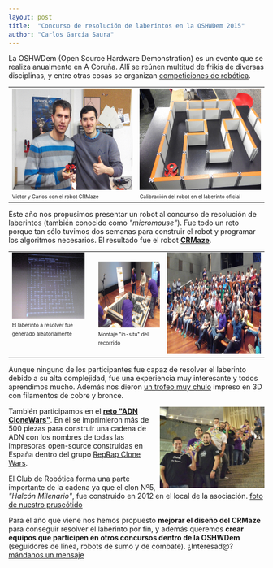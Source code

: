```yaml
---
layout: post
title:  "Concurso de resolución de laberintos en la OSHWDem 2015"
author: "Carlos García Saura"
---
```


La OSHWDem (Open Source Hardware Demonstration) es un evento que se realiza anualmente en A Coruña. Allí se reúnen multitud de frikis de diversas disciplinas, y entre otras cosas se organizan [competiciones de robótica](http://oshwdem.org/concursos/).


<table border="0" width="100%">
  <tr>
    <td>
      <img src="/historia/eventos/2015_OSHWDem/2015-CRMaze_VictorCarlos.jpg" height="200px"/><br/>
      <font size="1">
      Víctor y Carlos con el robot CRMaze
      </font>
    </td>
    <td>
      <img src="/historia/eventos/2015_OSHWDem/2015-11-06_CRMaze_prueba.jpg" height="200px"/><br/>
      <font size="1">
      Calibración del robot en el laberinto oficial
      </font>
    </td>
  </tr>
</table>

Éste año nos propusimos presentar un robot al concurso de resolución de laberintos (también conocido como *"micromouse"*). Fue todo un reto porque tan sólo tuvimos dos semanas para construir el robot y programar los algoritmos necesarios.
El resultado fue el robot [**CRMaze**](https://github.com/CRM-UAM/CRMaze).

<table border="0" width="100%">
  <tr>
    <td style="vertical-align: top;">
      <img src="/historia/eventos/2015_OSHWDem/2015-11-07_montajeLaberinto1.jpg" height="130px"/><br/>
      <font size="1">
      El laberinto a resolver fue generado aleatoriamente
      </font>
    </td>
    <td>
      <img src="/historia/eventos/2015_OSHWDem/2015-11-07_montajeLaberinto2.jpg" height="130px"/><br/>
      <font size="1">
      Montaje "in-situ" del recorrido
      </font>
    </td>
    <td>
      <img src="/historia/eventos/2015_OSHWDem/2015-11-07_publico.jpg" height="200px"/><br/>
    </td>
  </tr>
</table>

Aunque ninguno de los participantes fue capaz de resolver el laberinto debido a su alta complejidad, fue una experiencia muy interesante y todos aprendimos mucho. Además nos dieron [un trofeo muy chulo](/historia/eventos/2015_OSHWDem/trofeoOSHWDem2015.jpg) impreso en 3D con filamentos de cobre y bronce.



<img src="/historia/eventos/2015_OSHWDem/2015_OSHWDem_cadenaADNcloneWars.jpg" alt="Foto de la cadena de ADN CloneWars, tomada por Daniel Lopez" height="160px" style="float:right;"/>

También participamos en el [**reto "ADN CloneWars"**](https://github.com/brico-labs/RetoADNCloneWars). En él se imprimieron más de 500 piezas para construir una cadena de ADN con los nombres de todas las impresoras open-source construidas en España dentro del grupo [RepRap Clone Wars](www.reprap.org/wiki/Clone_wars).

El Club de Robótica forma una parte importante de la cadena ya que el clon Nº5, *"Halcón Milenario"*, fue construido en 2012 en el local de la asociación. [foto de nuestro pruseótido](/historia/eventos/2015_OSHWDem/2015_ADNcloneWars_HalconMilenario.jpg)


Para el año que viene nos hemos propuesto **mejorar el diseño del CRMaze** para conseguir resolver el laberinto por fin, y además queremos **crear equipos que participen en otros concursos dentro de la OSHWDem** (seguidores de línea, robots de sumo y de combate). ¿Interesad@? [mándanos un mensaje](/contacto)


